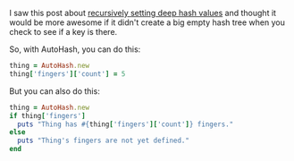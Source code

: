 I saw this post about [recursively setting deep hash values](http://ilovemetaprogramming.tumblr.com/post/4608928018/recursively-setting-deep-hash-value)
and thought it would be more awesome if it didn't create a big
empty hash tree when you check to see if a key is there.

So, with AutoHash, you can do this:

````ruby
thing = AutoHash.new
thing['fingers']['count'] = 5
````

But you can also do this:

````ruby
thing = AutoHash.new
if thing['fingers']
  puts "Thing has #{thing['fingers']['count']} fingers."
else
  puts "Thing's fingers are not yet defined."
end
````

